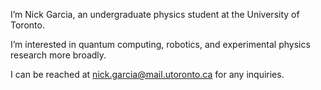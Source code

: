 I’m Nick Garcia, an undergraduate physics student at the University of Toronto.

I’m interested in quantum computing, robotics, and experimental physics research more broadly.

I can be reached at nick.garcia@mail.utoronto.ca for any inquiries.
